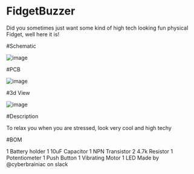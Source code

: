 # FidgetBuzzer
Did you sometimes just want some kind of high tech looking fun physical Fidget, well here it is!

#Schematic

![image](https://github.com/user-attachments/assets/ee01536d-daec-49e5-9712-8858e38cee82)

#PCB

![image](https://github.com/user-attachments/assets/c655152d-1494-4cb3-ba69-13f36446f50b)

#3d View

![image](https://github.com/user-attachments/assets/3f512d5a-3f57-4ad9-82f3-de9224cd0e40)

#Description

To relax you when you are stressed, look very cool and high techy

#BOM

1 Battery holder
1 10uF Capacitor
1 NPN Transistor
2 4.7k Resistor
1 Potentiometer
1 Push Button
1 Vibrating Motor
1 LED
Made by @cyberbrainiac on slack




